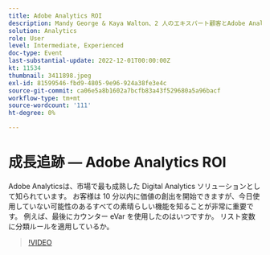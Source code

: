 ```yaml
---
title: Adobe Analytics ROI
description: Mandy George & Kaya Walton、2 人のエキスパート顧客とAdobe Analyticsユーザーに注目してください。 それぞれが、自分の最高のAdobe Analyticsのヒントやトリックを共有します。 セッションの後に、ライブで質問をする機会が続きます。 これを見逃したくない。
solution: Analytics
role: User
level: Intermediate, Experienced
doc-type: Event
last-substantial-update: 2022-12-01T00:00:00Z
kt: 11534
thumbnail: 3411898.jpeg
exl-id: 81599546-fbd9-4805-9e96-924a38fe3e4c
source-git-commit: ca06e5a8b1602a7bcfb83a43f529680a5a96bacf
workflow-type: tm+mt
source-wordcount: '111'
ht-degree: 0%

---
```


# 成長追跡 — Adobe Analytics ROI

Adobe Analyticsは、市場で最も成熟した Digital Analytics ソリューションとして知られています。 お客様は 10 分以内に価値の創出を開始できますが、今日使用していない可能性のあるすべての素晴らしい機能を知ることが非常に重要です。 例えば、最後にカウンター eVar を使用したのはいつですか。 リスト変数に分類ルールを適用しているか。

>[!VIDEO](https://video.tv.adobe.com/v/3411898/?quality=12&learn=on)

